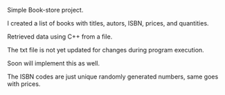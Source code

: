 Simple Book-store project.

I created a list of books with titles, autors, ISBN, prices, and quantities.

Retrieved data using C++ from a file.

The txt file is not yet updated for changes during program execution.

Soon will implement this as well.

The ISBN codes are just unique randomly generated numbers, same goes with prices.
